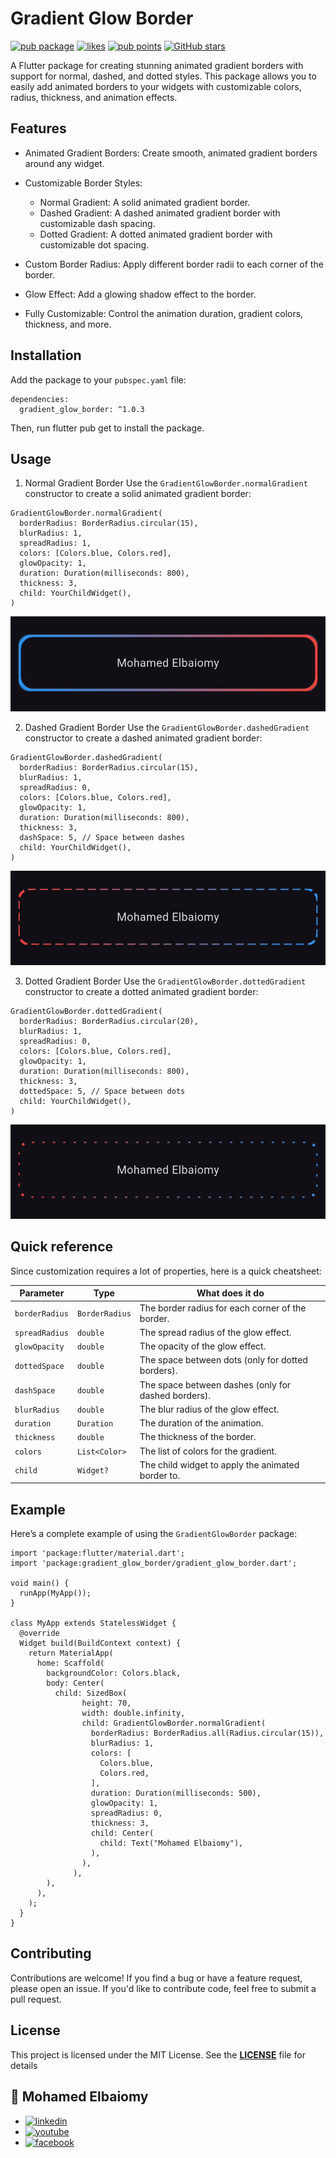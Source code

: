# Gradient Glow Border

[![pub package](https://img.shields.io/pub/v/gradient_glow_border.svg)](https://pub.dev/packages/gradient_glow_border)
<a href="https://pub.dev/packages/gradient_glow_border/score"><img src="https://img.shields.io/pub/likes/gradient_glow_border" alt="likes"></a>
<a href="https://pub.dev/packages/gradient_glow_border/score"><img src="https://img.shields.io/pub/points/gradient_glow_border" alt="pub points"></a>
[![GitHub stars](https://img.shields.io/github/stars/mohamedelbaiomy/gradient_glow_border?style=flat&color=red)](https://github.com/mohamedelbaiomy/gradient_glow_border/stargazers)

A Flutter package for creating stunning animated gradient borders with support for normal, dashed, and dotted styles. This package allows you to easily add animated borders to your widgets with customizable colors, radius, thickness, and animation effects.

## Features
- Animated Gradient Borders: Create smooth, animated gradient borders around any widget.

- Customizable Border Styles:

    - Normal Gradient: A solid animated gradient border.
    - Dashed Gradient: A dashed animated gradient border with customizable dash spacing.
    - Dotted Gradient: A dotted animated gradient border with customizable dot spacing.

- Custom Border Radius: Apply different border radii to each corner of the border.
- Glow Effect: Add a glowing shadow effect to the border.
- Fully Customizable: Control the animation duration, gradient colors, thickness, and more.

## Installation
Add the package to your `pubspec.yaml` file:
```
dependencies:
  gradient_glow_border: ^1.0.3
```
Then, run flutter pub get to install the package.

## Usage
1) Normal Gradient Border
   Use the `GradientGlowBorder.normalGradient` constructor to create a solid animated gradient border:

```
GradientGlowBorder.normalGradient(
  borderRadius: BorderRadius.circular(15),
  blurRadius: 1,
  spreadRadius: 1,
  colors: [Colors.blue, Colors.red],
  glowOpacity: 1,
  duration: Duration(milliseconds: 800),
  thickness: 3,
  child: YourChildWidget(),
)
```
![Normal Gradient](https://github.com/mohamedelbaiomy/animated_border/blob/master/assets/1.gif?raw=true)

2) Dashed Gradient Border
   Use the `GradientGlowBorder.dashedGradient` constructor to create a dashed animated gradient border:

```
GradientGlowBorder.dashedGradient(
  borderRadius: BorderRadius.circular(15),
  blurRadius: 1,
  spreadRadius: 0,
  colors: [Colors.blue, Colors.red],
  glowOpacity: 1,
  duration: Duration(milliseconds: 800),
  thickness: 3,
  dashSpace: 5, // Space between dashes
  child: YourChildWidget(),
)
```

![Dashed Gradient](https://github.com/mohamedelbaiomy/animated_border/blob/master/assets/2.gif?raw=true)

3) Dotted Gradient Border
   Use the `GradientGlowBorder.dottedGradient` constructor to create a dotted animated gradient border:

```
GradientGlowBorder.dottedGradient(
  borderRadius: BorderRadius.circular(20),
  blurRadius: 1,
  spreadRadius: 0,
  colors: [Colors.blue, Colors.red],
  glowOpacity: 1,
  duration: Duration(milliseconds: 800),
  thickness: 3,
  dottedSpace: 5, // Space between dots
  child: YourChildWidget(),
)
```

![Dotted Gradient](https://github.com/mohamedelbaiomy/animated_border/blob/master/assets/3.gif?raw=true)

## Quick reference
Since customization requires a lot of properties, here is a quick cheatsheet:

| Parameter      | Type           | What does it do                                     |
|----------------|----------------|-----------------------------------------------------|
| `borderRadius` | `BorderRadius` | The border radius for each corner of the border.    |
| `spreadRadius` | `double`       | The spread radius of the glow effect.               |
| `glowOpacity`  | `double`       | The opacity of the glow effect.                     |
| `dottedSpace`  | `double`       | The space between dots (only for dotted borders).   |
| `dashSpace`    | `double`       | The space between dashes (only for dashed borders). |
| `blurRadius`   | `double`       | The blur radius of the glow effect.                 |
| `duration`     | `Duration`     | The duration of the animation.                      |
| `thickness`    | `double`       | The thickness of the border.                        |
| `colors`       | `List<Color>`  | The list of colors for the gradient.                |
| `child`        | `Widget?`      | The child widget to apply the animated border to.   |

## Example
Here’s a complete example of using the `GradientGlowBorder` package:

```
import 'package:flutter/material.dart';
import 'package:gradient_glow_border/gradient_glow_border.dart';

void main() {
  runApp(MyApp());
}

class MyApp extends StatelessWidget {
  @override
  Widget build(BuildContext context) {
    return MaterialApp(
      home: Scaffold(
        backgroundColor: Colors.black,
        body: Center(
          child: SizedBox(
                height: 70,
                width: double.infinity,
                child: GradientGlowBorder.normalGradient(
                  borderRadius: BorderRadius.all(Radius.circular(15)),
                  blurRadius: 1,
                  colors: [
                    Colors.blue,
                    Colors.red,
                  ],
                  duration: Duration(milliseconds: 500),
                  glowOpacity: 1,
                  spreadRadius: 0,
                  thickness: 3,
                  child: Center(
                    child: Text("Mohamed Elbaiomy"),
                  ),
                ),
              ),
        ),
      ),
    );
  }
}

```

## Contributing
Contributions are welcome! If you find a bug or have a feature request, please open an issue. If you'd like to contribute code, feel free to submit a pull request.

## License
This project is licensed under the MIT License. See the **[LICENSE](https://pub.dev/packages/gradient_glow_border/license)** file for details

## 🔗 Mohamed Elbaiomy

* [![linkedin](https://img.shields.io/static/v1?message=LinkedIn&logo=linkedin&label=&color=0077B5&logoColor=white&labelColor=&style=for-the-badge%22%20height=%2235%22%20alt=%22linkedin%20logo%22)](https://www.linkedin.com/in/mohamed-elbaiomy262003/)
* [![youtube](https://img.shields.io/static/v1?message=Youtube&logo=youtube&label=&color=FF0000&logoColor=white&labelColor=&style=for-the-badge%22height=%2235%22alt=%22youtube%20logo%22)](https://www.youtube.com/@mohamedelbaiomy262)
* [![facebook](https://img.shields.io/static/v1?message=Facebook&logo=facebook&label=&color=1877F2&logoColor=white&labelColor=&style=for-the-badge%22%20height=%2235%22%20alt=%22facebook%20logo%22)](https://www.facebook.com/Original262003)

